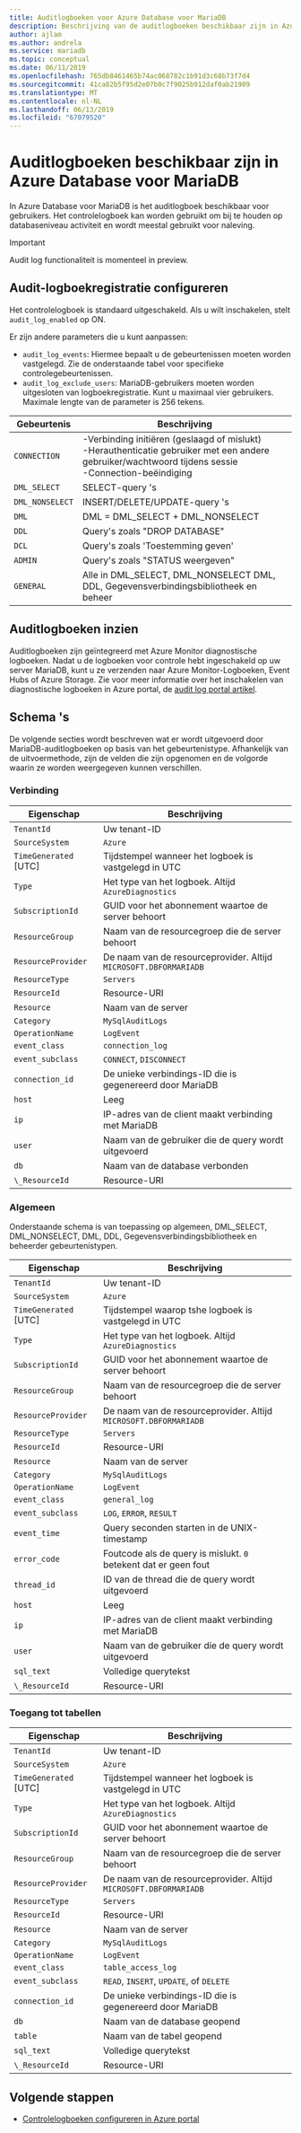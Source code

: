 ```yaml
---
title: Auditlogboeken voor Azure Database voor MariaDB
description: Beschrijving van de auditlogboeken beschikbaar zijn in Azure Database voor MariaDB en de beschikbare parameters voor het inschakelen van niveaus voor logboekregistratie.
author: ajlam
ms.author: andrela
ms.service: mariadb
ms.topic: conceptual
ms.date: 06/11/2019
ms.openlocfilehash: 765db8461465b74ac068782c1b91d3c68b73f7d4
ms.sourcegitcommit: 41ca82b5f95d2e07b0c7f9025b912daf0ab21909
ms.translationtype: MT
ms.contentlocale: nl-NL
ms.lasthandoff: 06/13/2019
ms.locfileid: "67079520"
---
```

# <a name="audit-logs-in-azure-database-for-mariadb"></a>Auditlogboeken beschikbaar zijn in Azure Database voor MariaDB

In Azure Database voor MariaDB is het auditlogboek beschikbaar voor gebruikers. Het controlelogboek kan worden gebruikt om bij te houden op databaseniveau activiteit en wordt meestal gebruikt voor naleving.

> [!IMPORTANT]
> Audit log functionaliteit is momenteel in preview.

## <a name="configure-audit-logging"></a>Audit-logboekregistratie configureren

Het controlelogboek is standaard uitgeschakeld. Als u wilt inschakelen, stelt `audit_log_enabled` op ON.

Er zijn andere parameters die u kunt aanpassen:

- `audit_log_events`: Hiermee bepaalt u de gebeurtenissen moeten worden vastgelegd. Zie de onderstaande tabel voor specifieke controlegebeurtenissen.
- `audit_log_exclude_users`: MariaDB-gebruikers moeten worden uitgesloten van logboekregistratie. Kunt u maximaal vier gebruikers. Maximale lengte van de parameter is 256 tekens.

| **Gebeurtenis** | **Beschrijving** |
|---|---|
| `CONNECTION` | -Verbinding initiëren (geslaagd of mislukt) <br> -Herauthenticatie gebruiker met een andere gebruiker/wachtwoord tijdens sessie <br> -Connection-beëindiging |
| `DML_SELECT`| SELECT-query 's |
| `DML_NONSELECT` | INSERT/DELETE/UPDATE-query 's |
| `DML` | DML = DML_SELECT + DML_NONSELECT |
| `DDL` | Query's zoals "DROP DATABASE" |
| `DCL` | Query's zoals 'Toestemming geven' |
| `ADMIN` | Query's zoals "STATUS weergeven" |
| `GENERAL` | Alle in DML_SELECT, DML_NONSELECT DML, DDL, Gegevensverbindingsbibliotheek en beheer |

## <a name="access-audit-logs"></a>Auditlogboeken inzien

Auditlogboeken zijn geïntegreerd met Azure Monitor diagnostische logboeken. Nadat u de logboeken voor controle hebt ingeschakeld op uw server MariaDB, kunt u ze verzenden naar Azure Monitor-Logboeken, Event Hubs of Azure Storage. Zie voor meer informatie over het inschakelen van diagnostische logboeken in Azure portal, de [audit log portal artikel](howto-configure-audit-logs-portal.md#set-up-diagnostic-logs).

## <a name="schemas"></a>Schema 's

De volgende secties wordt beschreven wat er wordt uitgevoerd door MariaDB-auditlogboeken op basis van het gebeurtenistype. Afhankelijk van de uitvoermethode, zijn de velden die zijn opgenomen en de volgorde waarin ze worden weergegeven kunnen verschillen.

### <a name="connection"></a>Verbinding

| **Eigenschap** | **Beschrijving** |
|---|---|
| `TenantId` | Uw tenant-ID |
| `SourceSystem` | `Azure` |
| `TimeGenerated` [UTC] | Tijdstempel wanneer het logboek is vastgelegd in UTC |
| `Type` | Het type van het logboek. Altijd `AzureDiagnostics` |
| `SubscriptionId` | GUID voor het abonnement waartoe de server behoort |
| `ResourceGroup` | Naam van de resourcegroep die de server behoort |
| `ResourceProvider` | De naam van de resourceprovider. Altijd `MICROSOFT.DBFORMARIADB` |
| `ResourceType` | `Servers` |
| `ResourceId` | Resource-URI |
| `Resource` | Naam van de server |
| `Category` | `MySqlAuditLogs` |
| `OperationName` | `LogEvent` |
| `event_class` | `connection_log` |
| `event_subclass` | `CONNECT`, `DISCONNECT` |
| `connection_id` | De unieke verbindings-ID die is gegenereerd door MariaDB |
| `host` | Leeg |
| `ip` | IP-adres van de client maakt verbinding met MariaDB |
| `user` | Naam van de gebruiker die de query wordt uitgevoerd |
| `db` | Naam van de database verbonden |
| `\_ResourceId` | Resource-URI |

### <a name="general"></a>Algemeen

Onderstaande schema is van toepassing op algemeen, DML_SELECT, DML_NONSELECT, DML, DDL, Gegevensverbindingsbibliotheek en beheerder gebeurtenistypen.

| **Eigenschap** | **Beschrijving** |
|---|---|
| `TenantId` | Uw tenant-ID |
| `SourceSystem` | `Azure` |
| `TimeGenerated` [UTC] | Tijdstempel waarop tshe logboek is vastgelegd in UTC |
| `Type` | Het type van het logboek. Altijd `AzureDiagnostics` |
| `SubscriptionId` | GUID voor het abonnement waartoe de server behoort |
| `ResourceGroup` | Naam van de resourcegroep die de server behoort |
| `ResourceProvider` | De naam van de resourceprovider. Altijd `MICROSOFT.DBFORMARIADB` |
| `ResourceType` | `Servers` |
| `ResourceId` | Resource-URI |
| `Resource` | Naam van de server |
| `Category` | `MySqlAuditLogs` |
| `OperationName` | `LogEvent` |
| `event_class` | `general_log` |
| `event_subclass` | `LOG`, `ERROR`, `RESULT` |
| `event_time` | Query seconden starten in de UNIX-timestamp |
| `error_code` | Foutcode als de query is mislukt. `0` betekent dat er geen fout |
| `thread_id` | ID van de thread die de query wordt uitgevoerd |
| `host` | Leeg |
| `ip` | IP-adres van de client maakt verbinding met MariaDB |
| `user` | Naam van de gebruiker die de query wordt uitgevoerd |
| `sql_text` | Volledige querytekst |
| `\_ResourceId` | Resource-URI |

### <a name="table-access"></a>Toegang tot tabellen

| **Eigenschap** | **Beschrijving** |
|---|---|
| `TenantId` | Uw tenant-ID |
| `SourceSystem` | `Azure` |
| `TimeGenerated` [UTC] | Tijdstempel wanneer het logboek is vastgelegd in UTC |
| `Type` | Het type van het logboek. Altijd `AzureDiagnostics` |
| `SubscriptionId` | GUID voor het abonnement waartoe de server behoort |
| `ResourceGroup` | Naam van de resourcegroep die de server behoort |
| `ResourceProvider` | De naam van de resourceprovider. Altijd `MICROSOFT.DBFORMARIADB` |
| `ResourceType` | `Servers` |
| `ResourceId` | Resource-URI |
| `Resource` | Naam van de server |
| `Category` | `MySqlAuditLogs` |
| `OperationName` | `LogEvent` |
| `event_class` | `table_access_log` |
| `event_subclass` | `READ`, `INSERT`, `UPDATE`, of `DELETE` |
| `connection_id` | De unieke verbindings-ID die is gegenereerd door MariaDB |
| `db` | Naam van de database geopend |
| `table` | Naam van de tabel geopend |
| `sql_text` | Volledige querytekst |
| `\_ResourceId` | Resource-URI |

## <a name="next-steps"></a>Volgende stappen

- [Controlelogboeken configureren in Azure portal](howto-configure-audit-logs-portal.md)